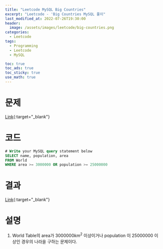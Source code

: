 ```yaml
---
title: "Leetcode MySQL Big Countries"
excerpt: "Leetcode - 'Big Countries MySQL 풀이"
last_modified_at: 2022-07-26T19:30:00
header:
  image: /assets/images/leetcode/big-countries.png
categories:
  - Leetcode
tags:
  - Programming
  - Leetcode
  - MySQL

toc: true
toc_ads: true
toc_sticky: true
use_math: true
---
```

# 문제
[Link](https://leetcode.com/problems/big-countries/){:target="_blank"}

# 코드
```sql
# Write your MySQL query statement below
SELECT name, population, area
FROM World
WHERE area >= 3000000 OR population >= 25000000
```

# 결과
[Link](https://leetcode.com/submissions/detail/757131376/){:target="_blank"}

# 설명
1. World Table의 area가 $3000000 km^2$ 이상이거나 population 이 25000000 이상인 경우의 나라을 구하는 문제이다.